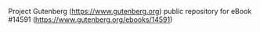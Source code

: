 Project Gutenberg (https://www.gutenberg.org) public repository for eBook #14591 (https://www.gutenberg.org/ebooks/14591)
